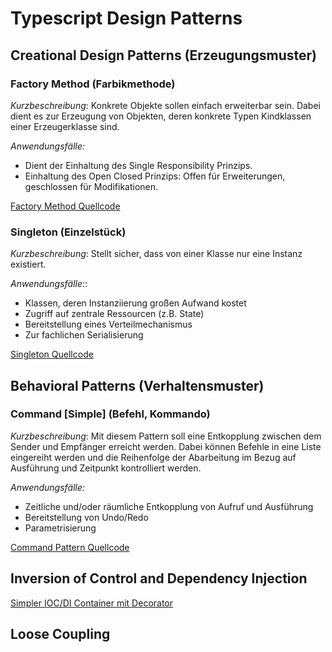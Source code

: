 # Typescript Design Patterns

## Creational Design Patterns (Erzeugungsmuster)

### Factory Method (Farbikmethode)

*Kurzbeschreibung*: Konkrete Objekte sollen einfach erweiterbar sein. Dabei dient es zur Erzeugung
von Objekten, deren konkrete Typen Kindklassen einer Erzeugerklasse sind. 

*Anwendungsfälle:*
+ Dient der Einhaltung des Single Responsibility Prinzips. 
+ Einhaltung des Open Closed Prinzips: Offen für Erweiterungen, geschlossen für Modifikationen.

[Factory Method Quellcode](https://github.com/JensBekersch/TypescriptDesignPatterns/tree/master/src/CreationalPatterns/Factory)

### Singleton (Einzelstück)

*Kurzbeschreibung*: Stellt sicher, dass von einer Klasse nur eine Instanz existiert.

*Anwendungsfälle:*:
+ Klassen, deren Instanziierung großen Aufwand kostet
+ Zugriff auf zentrale Ressourcen (z.B. State)
+ Bereitstellung eines Verteilmechanismus
+ Zur fachlichen Serialisierung

[Singleton Quellcode](https://github.com/JensBekersch/TypescriptDesignPatterns/tree/master/src/CreationalPatterns/Singleton)

## Behavioral Patterns (Verhaltensmuster)

### Command [Simple] (Befehl, Kommando)

*Kurzbeschreibung*: Mit diesem Pattern soll eine Entkopplung zwischen dem Sender und Empfänger erreicht werden. Dabei können Befehle in eine Liste eingereiht werden und die Reihenfolge der Abarbeitung 
im Bezug auf Ausführung und Zeitpunkt kontrolliert werden. 

*Anwendungsfälle:*
+ Zeitliche und/oder räumliche Entkopplung von Aufruf und Ausführung
+ Bereitstellung von Undo/Redo
+ Parametrisierung

[Command Pattern Quellcode](https://github.com/JensBekersch/TypescriptDesignPatterns/tree/master/src/BehavioralPatterns/Command%5BSimple%5D)

## Inversion of Control and Dependency Injection 

[Simpler IOC/DI Container mit Decorator](https://github.com/JensBekersch/TypescriptDesignPatterns/tree/master/src/DependencyInjection)

## Loose Coupling